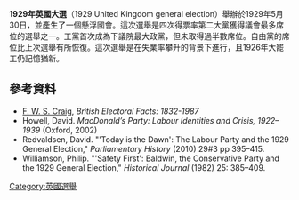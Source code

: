 **1929年英國大選**（1929 United Kingdom general
election）舉辦於1929年5月30日，並產生了一個懸浮國會。這次選舉是四次得票率第二大黨獲得議會最多席位的選舉之一。工黨首次成為下議院最大政黨，但未取得過半數席位。自由黨的席位比上次選舉有所恢復。這次選舉是在失業率攀升的背景下進行，且1926年大罷工仍記憶猶新。

## 參考資料

  - [F. W. S.
    Craig](https://zh.wikipedia.org/wiki/F._W._S._Craig "wikilink"),
    *British Electoral Facts: 1832-1987*
  - Howell, David. *MacDonald’s Party: Labour Identities and Crisis,
    1922–1939* (Oxford, 2002)
  - Redvaldsen, David. "'Today is the Dawn': The Labour Party and the
    1929 General Election," *Parliamentary History* (2010) 29\#3 pp
    395–415.
  - Williamson, Philip. "'Safety First': Baldwin, the Conservative Party
    and the 1929 General Election," *Historical Journal* (1982) 25:
    385–409.

[Category:英國選舉](https://zh.wikipedia.org/wiki/Category:英國選舉 "wikilink")